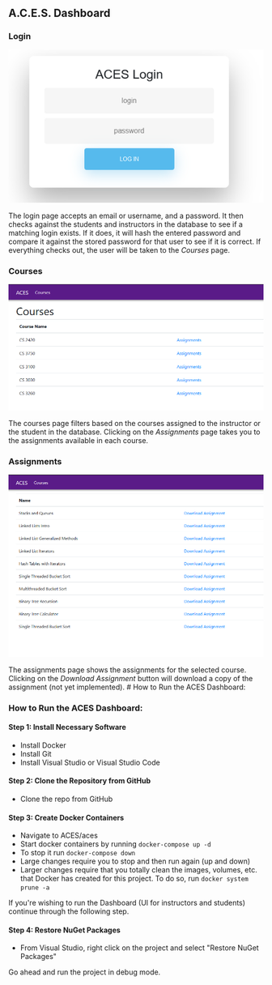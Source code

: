 ## A.C.E.S. Dashboard

### Login
![Login](../../Images/Login.PNG)

The login page accepts an email or username, and a password. It then checks against the students and instructors in the database to see if a matching login exists. If it does, it will hash the entered password and compare it against the stored password for that user to see if it is correct. If everything checks out, the user will be taken to the *Courses* page.

### Courses 
![Courses](../../Images/Courses.PNG)

The courses page filters based on the courses assigned to the instructor or the student in the database. Clicking on the *Assignments* page takes you to the assignments available in each course.

### Assignments 
![Assignments](../../Images/Assignments.PNG)

The assignments page shows the assignments for the selected course. Clicking on the *Download Assignment* button will download a copy of the assignment (not yet implemented). # How to Run the ACES Dashboard:

### How to Run the ACES Dashboard:
#### Step 1: Install Necessary Software
 - Install Docker
 - Install Git
 - Install Visual Studio or Visual Studio Code

#### Step 2: Clone the Repository from GitHub
 - Clone the repo from GitHub

#### Step 3: Create Docker Containers
 - Navigate to ACES/aces
 - Start docker containers by running `docker-compose up -d`
 - To stop it run `docker-compose down`
 - Large changes require you to stop and then run again (up and down)
 - Larger changes require that you totally clean the images, volumes, etc. that Docker has created for this      project. To do so, run `docker system prune -a`

If you're wishing to run the Dashboard (UI for instructors and students) continue through the following step.

#### Step 4: Restore NuGet Packages
 - From Visual Studio, right click on the project and select "Restore NuGet Packages"

Go ahead and run the project in debug mode.
